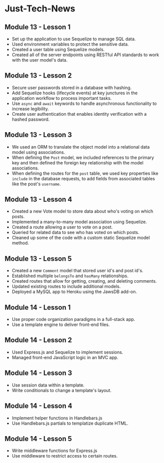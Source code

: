 # Just-Tech-News

## Module 13 - Lesson 1

- Set up the application to use Sequelize to manage SQL data.
- Used environment variables to protect the sensitive data.
- Created a user table using Sequelize models.
- Created all of the server endpoints using RESTful API standards to work with the user model's data.

## Module 13 - Lesson 2

- Secure user passwords stored in a database with hashing.
- Add Sequelize hooks (lifecycle events) at key junctures in the application workflow to process important tasks.
- Use `async` and `await` keywords to handle asynchronous functionality to increase legibility.
- Create user authentication that enables identity verification with a hashed password.

## Module 13 - Lesson 3

- We used an ORM to translate the object model into a relational data model using associations.
- When defining the `Post` model, we included references to the primary key and then defined the foreign key relationship with the model associations.
- When defining the routes for the `post` table, we used key properties like `include` in the database requests, to add fields from associated tables like the post's `username`.

## Module 13 - Lesson 4

- Created a new Vote model to store data about who's voting on which posts.
- Implemented a many-to-many model association using Sequelize.
- Created a route allowing a user to vote on a post.
- Queried for related data to see who has voted on which posts.
- Cleaned up some of the code with a custom static Sequelize model method.

## Module 13 - Lesson 5

- Created a new `Comment` model that stored user id's and post id's.
- Established multiple `belongsTo` and `hasMany` relationships.
- Created routes that allow for getting, creating, and deleting comments.
- Updated existing routes to include additional models.
- Deployed a MySQL app to Heroku using the JawsDB add-on.

## Module 14 - Lesson 1

- Use proper code organization paradigms in a full-stack app.
- Use a template engine to deliver front-end files.

## Module 14 - Lesson 2

- Used Express.js and Sequelize to implement sessions.
- Managed front-end JavaScript logic in an MVC app.

## Module 14 - Lesson 3

- Use session data within a template.
- Write conditionals to change a template's layout.

## Module 14 - Lesson 4

- Implement helper functions in Handlebars.js
- Use Handlebars.js partials to templatize duplicate HTML.

## Module 14 - Lesson 5

- Write middleware functions for Express.js
- Use middleware to restrict access to certain routes.
